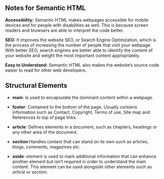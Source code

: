 ## Notes for Semantic HTML

<strong>Accessibility:</strong> Semantic HTML makes webpages accessible for mobile devices and for people with disabilities as well. This is because screen readers and browsers are able to interpret the code better.

<strong>SEO:</strong> It improves the website SEO, or Search Engine Optimization, which is the process of increasing the number of people that visit your webpage. With better SEO, search engines are better able to identify the content of your website and weight the most important content appropriately.

<strong>Easy to Understand:</strong> Semantic HTML also makes the website’s source code easier to read for other web developers.

## Structural Elements

- <strong>main</strong>: Is used to encapsulate the dominant content within a webpage.

- <strong>footer</strong>: Contained to the bottom of the page. Usually contains information such as Contact, Copyright, Terms of use, Site map and References to top of page links.

- <strong>article</strong>: Defines elements in a document, such as chapters, headings or any other area of the document.

- <strong>section</strong>:Handles content that can stand on its own such as articles, blogs, comments, magazines etc.

- <strong>aside</strong>: element is used to mark additional information that can enhance another element but isn’t required in order to understand the main content. This element can be used alongside other elements such as <em>article</em> or <em>section</em>. 
